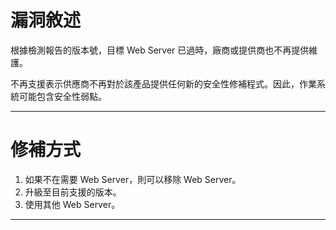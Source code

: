 # 漏洞敘述

根據檢測報告的版本號，目標 Web Server 已過時，廠商或提供商也不再提供維護。

不再支援表示供應商不再對於該產品提供任何新的安全性修補程式。因此，作業系統可能包含安全性弱點。


---

# 修補方式

1. 如果不在需要 Web Server，則可以移除 Web Server。
2. 升級至目前支援的版本。
3. 使用其他 Web Server。


---
